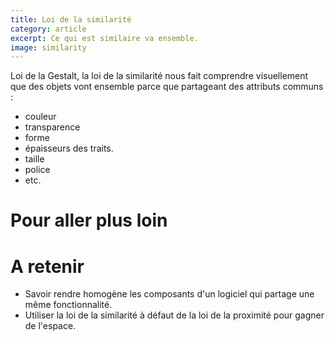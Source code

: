 ```yaml
---
title: Loi de la similarité
category: article
excerpt: Ce qui est similaire va ensemble.
image: similarity
---
```


Loi de la Gestalt, la loi de la similarité nous fait comprendre visuellement que des objets vont ensemble parce que partageant des attributs communs :

- couleur
- transparence
- forme
- épaisseurs des traits.
- taille
- police
- etc.

# Pour aller plus loin

# A retenir

- Savoir rendre homogène les composants d'un logiciel qui partage une même fonctionnalité.
- Utiliser la loi de la similarité à défaut de la loi de la proximité pour gagner de l'espace.
